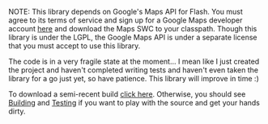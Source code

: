 NOTE: This library depends on Google's Maps API for Flash. You must agree to its terms of service and sign up for a Google Maps developer account [here](http://code.google.com/apis/maps/signup.html) and download the Maps SWC to your classpath. Though this library is under the LGPL, the Google Maps API is under a separate license that you must accept to use this library.

The code is in a very fragile state at the moment... I mean like I just created the project and haven't completed writing tests and haven't even taken the library for a go just yet, so have patience. This library will improve in time :)

To download a semi-recent build [click here](http://gmaps-geolocator.googlecode.com/files/gmaps-geolocator-0.1.swc). Otherwise, you should see [Building](Building.md) and [Testing](Testing.md) if you want to play with the source and get your hands dirty.



